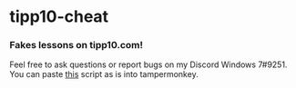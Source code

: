 # tipp10-cheat

 <h3>Fakes lessons on tipp10.com!</h3>
 
Feel free to ask questions or report bugs on my Discord Windows 7#9251. <br>
You can paste <a href="/blob/master/TIPP10 Cheat/tipp10cheat.js">this</a> script as is into tampermonkey. <br>

